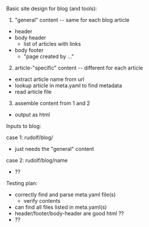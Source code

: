 Basic site design for blog (and tools):

 1. "general" content -- same for each blog article
  - header
  - body header
    - list of articles with links
  - body footer
    - "page created by …"
  
 2. article-"specific" content -- different for each article
  - extract article name from url
  - lookup article in meta.yaml to find metadata
  - read article file

 3. assemble content from 1 and 2
  - output as html


Inputs to blog:

 case 1:  rudolf/blog/
  - just needs the "general" content

 case 2:  rudolf/blog/name
  - ??


Testing plan:

 - correctly find and parse meta.yaml file(s)
   - verify contents
 - can find all files listed in meta.yaml(s)
 - header/footer/body-header are good html ??
 - ??
